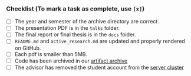 ### Checklist (To mark a task as complete, use `[x]`)
- [ ] The year and semester of the archive directory are correct.
- [ ] The presentation PDF is in the `talks` folder.
- [ ] The final report or final thesis is in the `docs` folder.
- [ ] `README.md` and `active_research.md` are updated and properly rendered on GitHub.
- [ ] Each pdf is smaller than 5MB.
- [ ] Code has been archived in our [artifact archive](https://github.com/TUM-DSE/research-work-archive-artifacts)
- [ ] The advisor has removed the student account from the [server cluster](https://github.com/TUM-DSE/doctor-cluster-config)

<!-- If you have reasons not to complete some of above tasks, please write them here -->


